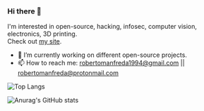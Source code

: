 ### Hi there 👋

I'm interested in open-source, hacking, infosec, computer vision, electronics, 3D printing.  
Check out [my site](https://robertomanfreda.github.io).  

- 🔭 I’m currently working on different open-source projects.  
- 📫 How to reach me: robertomanfreda1994@gmail.com || robertomanfreda@protonmail.com

![Top Langs](https://github-readme-stats.vercel.app/api/top-langs/?username=robertomanfreda&layout=compact&langs_count=10&count_private=true&show_icons=true&theme=chartreuse-dark)

![Anurag's GitHub stats](https://github-readme-stats.vercel.app/api?username=robertomanfreda&count_private=true&show_icons=true&theme=chartreuse-dark)
